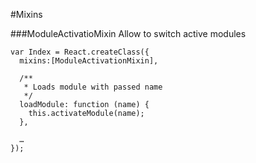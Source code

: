 #Mixins

###ModuleActivatioMixin
Allow to switch active modules

```
var Index = React.createClass({
  mixins:[ModuleActivationMixin],

  /**
   * Loads module with passed name
   */
  loadModule: function (name) {
    this.activateModule(name);
  },

  …
});
```
